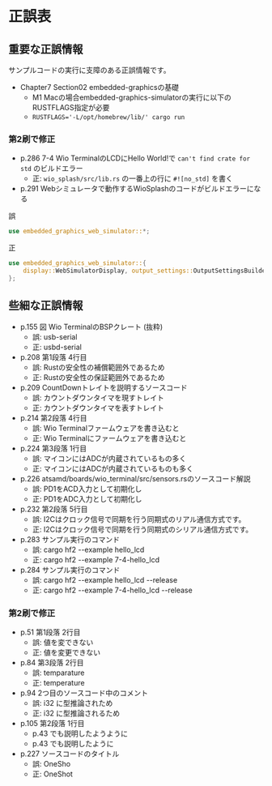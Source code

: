 # 正誤表

## 重要な正誤情報

サンプルコードの実行に支障のある正誤情報です。

- Chapter7 Section02 embedded-graphicsの基礎
  - M1 Macの場合embedded-graphics-simulatorの実行に以下のRUSTFLAGS指定が必要
  - `RUSTFLAGS='-L/opt/homebrew/lib/' cargo run`

### 第2刷で修正

- p.286 7-4 Wio TerminalのLCDにHello World!で `can't find crate for std` のビルドエラー
  - 正: `wio_splash/src/lib.rs` の一番上の行に `#![no_std]` を書く
- p.291 Webシミュレータで動作するWioSplashのコードがビルドエラーになる

誤
```rust
use embedded_graphics_web_simulator::*;
```
正
```rust
use embedded_graphics_web_simulator::{
    display::WebSimulatorDisplay, output_settings::OutputSettingsBuilder,
};
```

## 些細な正誤情報

- p.155 図 Wio TerminalのBSPクレート (抜粋)
  - 誤: usb-serial
  - 正: usbd-serial
- p.208 第1段落 4行目
  - 誤: Rustの安全性の補償範囲外であるため
  - 正: Rustの安全性の保証範囲外であるため
- p.209 CountDownトレイトを説明するソースコード
  - 誤: カウントダウンタイマを現すトレイト
  - 正: カウントダウンタイマを表すトレイト
- p.214 第2段落 4行目
  - 誤: Wio Terminalファームウェアを書き込むと
  - 正: Wio Terminalにファームウェアを書き込むと
- p.224 第3段落 1行目
  - 誤: マイコンにはADCが内蔵されているもの多く
  - 正: マイコンにはADCが内蔵されているものも多く
- p.226 atsamd/boards/wio_terminal/src/sensors.rsのソースコード解説
  - 誤: PD1をACD入力として初期化し
  - 正: PD1をADC入力として初期化し
- p.232 第2段落 5行目
  - 誤: I2Cはクロック信号で同期を行う同期式のリアル通信方式です。
  - 正: I2Cはクロック信号で同期を行う同期式のシリアル通信方式です。
- p.283 サンプル実行のコマンド
  - 誤: cargo hf2 --example hello_lcd
  - 正: cargo hf2 --example 7-4-hello_lcd
- p.284 サンプル実行のコマンド
  - 誤: cargo hf2 --example hello_lcd --release
  - 正: cargo hf2 --example 7-4-hello_lcd --release

### 第2刷で修正

- p.51 第1段落 2行目
  - 誤: 値を変できない
  - 正: 値を変更できない
- p.84 第3段落 2行目
  - 誤: temparature
  - 正: temperature
- p.94 2つ目のソースコード中のコメント
  - 誤: i32 に型推論されため
  - 正: i32 に型推論されるため
- p.105 第2段落 1行目
  - p.43 でも説明したようように
  - p.43 でも説明したように
- p.227 ソースコードのタイトル
  - 誤: OneSho
  - 正: OneShot
